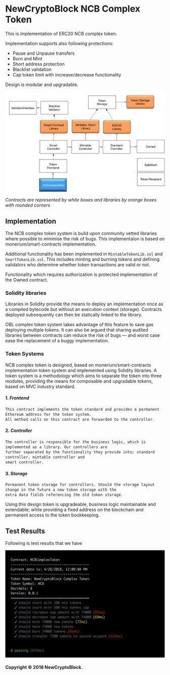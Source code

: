 # NewCryptoBlock NCB Complex Token

This is implementation of ERC20 NCB complex token.

Implementation supports also following protections:
- Pause and Unpause transfers
- Burn and Mint
- Short address protection
- Blacklist validation
- Cap token limit with increase/decrease functionality

Design is modular and upgradable. 

![Our token system design](docs/NCBComplexToken-design.png)

*Contracts are represented by white boxes and libraries by orange boxes with rounded corners*

## Implementation

The NCB complex token system is build upon community vetted libraries where possible to minimise the risk of bugs. This implementaion is based on monerium/smart-contracts implementation.

Additional functionality has been implemented in `MintableTokenLib.sol` and `SmartTokenLib.sol`. This includes minting and burning tokens and defining validators who determine whether token transactions are valid or not.

Functionality which requires authorization is protected implementation of the Owned contract. 

### Solidity libraries

Libraries in Solidity provide the means to deploy an implementation once as a compiled bytecode but without an execution context (storage). Contracts deployed subsequently can then be statically linked to the library.

OBL complex token system takes advantage of this feature to save gas deploying multiple tokens. It can also be argued that sharing audited libraries between contracts can reduce the risk of bugs &mdash; and worst case ease the replacement of a buggy implementation.
  
### Token Systems

NCB complex token is designed, based on monerium/smart-contracts implementation token system and implemented using Solidity libraries. A token system is a methodology which aims to separate the token into three modules, providing the means for composable and upgradable tokens, based on MVC industry standard.

#### 1. *Frontend*

    This contract implements the token standard and provides a permanent Ethereum address for the token system. 
    All method calls on this contract are forwarded to the controller.

#### 2. *Controller*

    The controller is responsible for the business logic, which is implemented as a library. Our controllers are 
    further separated by the functionality they provide into; standard controller, mintable controller and 
    smart controller.

#### 3. *Storage*

    Permanent token storage for controllers. Should the storage layout change in the future a new token storage with the 
    extra data fields referencing the old token storage.


Using this design token is upgradeable, business logic maintainable and extendable; while providing a fixed address on the blockchain and permanent access to the token bookkeeping.

## Test Results

Following is test results that we have

![NCBComplexToken test results](docs/NCBComplexToken-test-results.png)

#### Copyright &copy; 2018  NewCryptoBlock.
